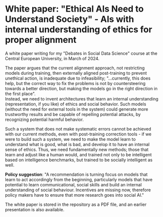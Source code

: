 # White paper: "Ethical AIs Need to Understand Society" - AIs with internal understanding of ethics for proper alignment
A white paper writing for my "Debates in Social Data Science" course at the Central European University, in March of 2024.

The paper argues that the current alignment approach, not restricting models during training, then externally aligned post-training to prevent unethical action, is inadequate due to infeasibility; "...currently, this does help, but the correct way to fix the problems is not by countersteering towards a better direction, but making the models go in the right direction in the first place".<br>Instead, we need to invent architectures that learn an internal understanding (representation, if you like) of ethics and social behavior. Such models (without the need for external tools in the system) could generate more trustworthy results and be capable of repelling potential attacks, by recognizing potential harmful behavior.

Such a system that does not make systematic errors cannot be achieved with our current methods, even with post-training correction tools - if we were to build such a system, we need to make the model learn to understand what is good, what is bad, and develop it to have an internal sense of ethics. Thus, we need fundamentally new methods; those that learn and adjust like a human would, and trained not only to be intelligent based on intelligence benchmarks, but trained to be socially intelligent as well.

**Policy suggestion**: "A recommendation is turning focus on models that learn to act accordingly from the beginning, particularly models that have potential to learn communicational, social skills and build an internal understanding of social behaviour. Incentives are missing now, therefore policy makers have to ensure that more research goes into social AI."

The white paper is stored in the repository as a PDF file, and an earlier presentation is also available.
